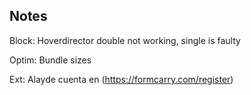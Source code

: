 ## Notes

Block:
Hoverdirector double not working, single is faulty

Optim:
Bundle sizes

Ext:
Alayde cuenta en (https://formcarry.com/register)
